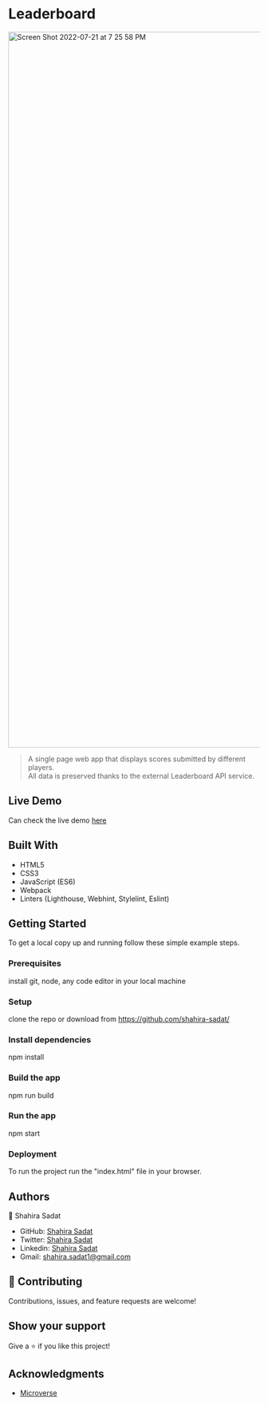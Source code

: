 # Leaderboard

<img width="1434" alt="Screen Shot 2022-07-21 at 7 25 58 PM" src="https://user-images.githubusercontent.com/53530780/180247072-67a671e3-efee-4955-bc91-3c0df32765e9.png">



> A single page web app that displays scores submitted by different players. <br>
All data is preserved thanks to the external Leaderboard API service.

## Live Demo

Can check the live demo [here](https://shahira-sadat.github.io/Leaderboard/dist/index.html)

## Built With
- HTML5
- CSS3
- JavaScript (ES6)
- Webpack
- Linters (Lighthouse, Webhint, Stylelint, Eslint)


## Getting Started

To get a local copy up and running follow these simple example steps.

### Prerequisites
install git, node, any code editor in your local machine

### Setup
clone the repo or download from https://github.com/shahira-sadat/

### Install dependencies

npm install


### Build the app

npm run build


### Run the app

npm start

### Deployment

To run the project run the "index.html" file in your browser.


## Authors
👤 Shahira Sadat

- GitHub: [Shahira Sadat](https://github.com/shahira-sadat)
- Twitter: [Shahira Sadat](https://twitter.com/SadatShahira)
- Linkedin: [Shahira Sadat](https://www.linkedin.com/in/shahira-sadat-49b402199)
- Gmail: shahira.sadat1@gmail.com

## 🤝 Contributing
Contributions, issues, and feature requests are welcome!

## Show your support

Give a ⭐️ if you like this project!

## Acknowledgments

- [Microverse](https://www.microverse.org/)
